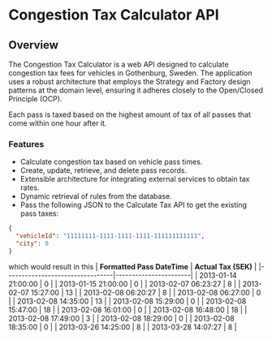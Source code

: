 # Congestion Tax Calculator API

## Overview

The Congestion Tax Calculator is a web API designed to calculate congestion tax fees for vehicles in Gothenburg, Sweden. The application uses a robust architecture that employs the Strategy and Factory design patterns at the domain level, ensuring it adheres closely to the Open/Closed Principle (OCP).

Each pass is taxed based on the highest amount of tax of all passes that come within one hour after it.

### Features

- Calculate congestion tax based on vehicle pass times.
- Create, update, retrieve, and delete pass records.
- Extensible architecture for integrating external services to obtain tax rates.
- Dynamic retrieval of rules from the database.
- Pass the following JSON to the Calculate Tax API to get the existing pass taxes:

```json
{
  "vehicleId": "11111111-1111-1111-1111-111111111111",
  "city": 0
}
```

which would result in this
| **Formatted Pass DateTime**    | **Actual Tax (SEK)** |
|---------------------------------|-----------------------|
| 2013-01-14 21:00:00             | 0                     |
| 2013-01-15 21:00:00             | 0                     |
| 2013-02-07 06:23:27             | 8                     |
| 2013-02-07 15:27:00             | 13                    |
| 2013-02-08 06:20:27             | 8                     |
| 2013-02-08 06:27:00             | 0                     |
| 2013-02-08 14:35:00             | 13                    |
| 2013-02-08 15:29:00             | 0                     |
| 2013-02-08 15:47:00             | 18                    |
| 2013-02-08 16:01:00             | 0                     |
| 2013-02-08 16:48:00             | 18                    |
| 2013-02-08 17:49:00             | 3                     |
| 2013-02-08 18:29:00             | 0                     |
| 2013-02-08 18:35:00             | 0                     |
| 2013-03-26 14:25:00             | 8                     |
| 2013-03-28 14:07:27             | 8                     |
